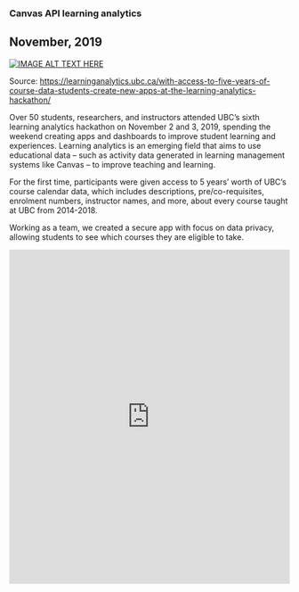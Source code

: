 ### Canvas API learning analytics
## November, 2019

[![IMAGE ALT TEXT HERE](https://img.youtube.com/vi/Y6EKTarIxWM/0.jpg)](https://www.youtube.com/watch?v=Y6EKTarIxWM)

Source: https://learninganalytics.ubc.ca/with-access-to-five-years-of-course-data-students-create-new-apps-at-the-learning-analytics-hackathon/

Over 50 students, researchers, and instructors attended UBC’s sixth learning analytics hackathon on November 2 and 3, 2019, spending the weekend creating apps and dashboards to improve student learning and experiences. Learning analytics is an emerging field that aims to use educational data – such as activity data generated in learning management systems like Canvas – to improve teaching and learning.

For the first time, participants were given access to 5 years’ worth of UBC’s course calendar data, which includes descriptions, pre/co-requisites, enrolment numbers, instructor names, and more, about every course taught at UBC from 2014-2018.

Working as a team, we created a secure app with focus on data privacy, allowing students to see which courses they are eligible to take.

<iframe src='https://view.officeapps.live.com/op/embed.aspx?src=[https://https://github.com/kate-melnykova/CanvasAPI-Learning-Analytics/blob/master/LAHackathon_Presentation.pptx]' width='100%' height='600px' frameborder='0'>
